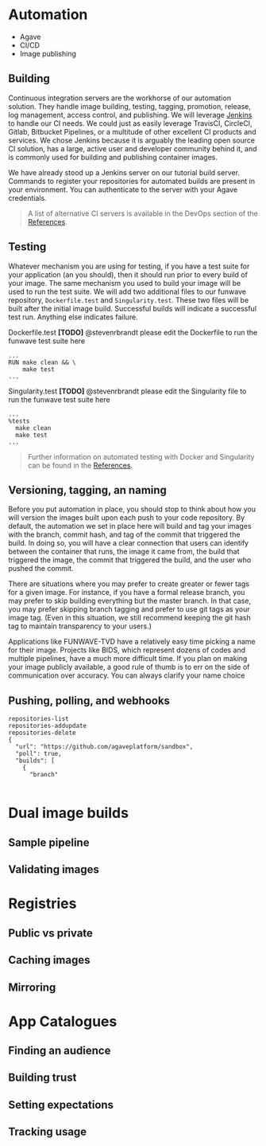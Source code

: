 # Automation
* Agave
* CI/CD
* Image publishing

## Building
 Continuous integration servers are the workhorse of our automation solution. They handle image building, testing, tagging, promotion, release, log management, access control, and publishing. We will leverage [Jenkins](https://jenkins.io) to handle our CI needs. We could just as easily leverage TravisCI, CircleCI, Gitlab, Bitbucket Pipelines, or a multitude of other excellent CI products and services. We chose Jenkins because it is arguably the leading open source CI solution, has a large, active user and developer community behind it, and is commonly used for building and publishing container images.

 We have already stood up a Jenkins server on our tutorial build server. Commands to register your repositories for automated builds are present in your environment. You can authenticate to the server with your Agave credentials.

 > A list of alternative CI servers is available in the DevOps section of the [References](99-References.md#DevOps).  

## Testing
Whatever mechanism you are using for testing, if you have a test suite for your application (an you should), then it should run prior to every build of your image. The same mechanism you used to build your image will be used to run the test suite. We will add two additional files to our funwave repository, `Dockerfile.test` and `Singularity.test`. These two files will be built after the initial image build. Successful builds will indicate a successful test run. Anything else indicates failure.

Dockerfile.test  **[TODO]** @stevenrbrandt please edit the Dockerfile to run the funwave test suite here  

```
...
RUN make clean && \
    make test
...    
```

Singularity.test  **[TODO]** @stevenrbrandt please edit the Singularity file to run the funwave test suite here  

```
...
%tests
  make clean
  make test
...
```  

> Further information on automated testing with Docker and Singularity can be found in the [References](99-References.md#DevOps).  

## Versioning, tagging, an naming  
Before you put automation in place, you should stop to think about how you will version the images built upon each push to your code repository. By default, the automation we set in place here will build and tag your images with the branch, commit hash, and tag of the commit that triggered the build. In doing so, you will have a clear connection that users can identify between the container that runs, the image it came from, the build that triggered the image, the commit that triggered the build, and the user who pushed the commit.

There are situations where you may prefer to create greater or fewer tags for a given image. For instance, if you have a formal release branch, you may prefer to skip building everything but the master branch. In that case, you may prefer skipping branch tagging and prefer to use git tags as your image tag. (Even in this situation, we still recommend keeping the git hash tag to maintain transparency to your users.)  

Applications like FUNWAVE-TVD have a relatively easy time picking a name for their image. Projects like BIDS, which represent dozens of codes and multiple pipelines, have a much more difficult time. If you plan on making your image publicly available, a good rule of thumb is to err on the side of communication over accuracy. You can always clarify your name choice 


## Pushing, polling, and webhooks

```
repositories-list
repositories-addupdate
repositories-delete
{
  "url": "https://github.com/agaveplatform/sandbox",
  "poll": true,
  "builds": [
    {
      "branch"


```

# Dual image builds

## Sample pipeline

## Validating images  

# Registries

## Public vs private

## Caching images

## Mirroring

# App Catalogues  

## Finding an audience

## Building trust

## Setting expectations

## Tracking usage
